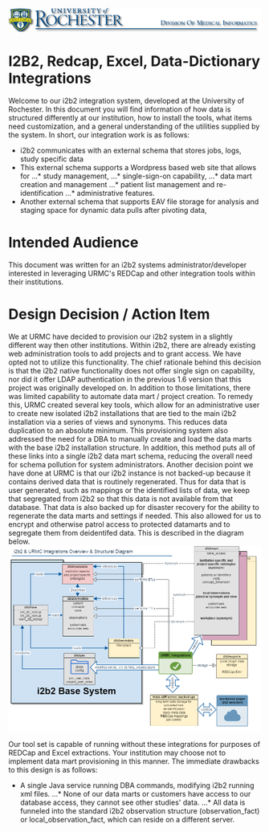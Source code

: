 ![University of Rochester Logo; Meliora.](/docs/images/logo.png)
# I2B2, Redcap, Excel, Data-Dictionary Integrations
Welcome to our i2b2 integration system, developed at the University of Rochester.
In this document you will find information of how data is structured differently at our institution, how to install the tools, what items need customization, and a general understanding of the utilities supplied by the system.
In short, our integration work is as follows:
* i2b2 communicates with an external schema that stores jobs, logs, study specific data
* This external schema supports a Wordpress based web site that allows for 
...* study management, 
...* single-sign-on capability, 
...* data mart creation and management
...* patient list management and re-identification 
...* administrative features.
* Another external schema that supports EAV file storage for analysis and staging space for dynamic data pulls after pivoting data,

# Intended Audience
This document was written for an i2b2 systems administrator/developer interested in leveraging URMC's REDCap and other integration tools within their institutions.

# Design Decision / Action Item
We at URMC have decided to provision our i2b2 system in a slightly different way then other institutions. Within i2b2, there are already existing web administration tools to add projects and to grant access. We have opted not to utilize this functionality. 
The chief rationale behind this decision is that the i2b2 native functionality does not offer single sign on capability, nor did it offer LDAP authentication in the previous 1.6 version that this project was originally developed on. In addition to those limitations, there was limited capability to automate data mart / project creation. To remedy this, URMC created several key tools, which allow for an administrative user to create new isolated i2b2 installations that are tied to the main i2b2 installation via a series of views and synonyms. This reduces data duplication to an absolute minimum. This provisioning system also addressed the need for a DBA to manually create and load the data marts with the base i2b2 installation structure. In addition, this method puts all of these links into a single i2b2 data mart schema, reducing the overall need for schema pollution for system administrators. 
Another decision point we have done at URMC is that our i2b2 instance is not backed-up because it contains derived data that is routinely regenerated. Thus for data that is user generated, such as mappings or the identified lists of data, we keep that segregated from i2b2 so that this data is not available from that database. That data is also backed up for disaster recovery for the ability to regenerate the data marts and settings if needed. This also allowed for us to encrypt and otherwise patrol access to protected datamarts and to segregate them from deidentifed data.
This is described in the diagram below.
![Master Systems Diagram](/docs/images/msd.png)

Our tool set is capable of running without these integrations for purposes of REDCap and Excel extractions. Your institution may choose not to implement data mart provisioning in this manner. The immediate drawbacks to this design is as follows:
* A single Java service running DBA commands, modifying i2b2 running xml files.
...* None of our data marts or customers have access to our database access, they cannot see other studies' data. 
...* All data is funneled into the standard i2b2 observation structure (observation_fact) or local_observation_fact, which can reside on a different server.